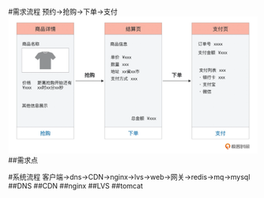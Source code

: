 #需求流程
预约->抢购->下单->支付
![](.z_00_分布式_重要案例_01_秒杀系统_01_流程_需求点_images/397df29d.png)
##需求点

#系统流程
客户端->dns->CDN->nginx->lvs->web->网关->redis->mq->mysql
##DNS
##CDN
[](z_09_CDN_.md)
##nginx
##LVS
##tomcat
#

